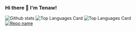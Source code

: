 ### Hi there 👋 I'm Tenaw!

<!--
**Tenaw-Worku/Tenaw-Worku** is a ✨ _special_ ✨ repository because its `README.md` (this file) appears on your GitHub profile.

Here are some ideas to get you started:

- 🔭 I’m currently working on ...
- 🌱 I’m currently learning ...
- 👯 I’m looking to collaborate on ...
- 🤔 I’m looking for help with ...
- 💬 Ask me about ...
- 📫 How to reach me: ...
- 😄 Pronouns: ...
- ⚡ Fun fact: ...
-->
![Github stats](https://github-readme-stats.vercel.app/api?username=Tenaw-Worku&theme=react&show_icons=true&count_private=true)
![Top Languages Card](https://github-readme-stats.vercel.app/api/top-langs/?username=Tenaw-Worku)
![Top Languages Card](https://github-readme-stats.vercel.app/api/top-langs/?username=Tenaw-Worku&layout=compact)
[![Repo name](https://github-readme-stats.vercel.app/api/pin/?username=Tenaw-Work&repo=repo-name)](https://github.com/Tenaw-Worku/repo-name)
